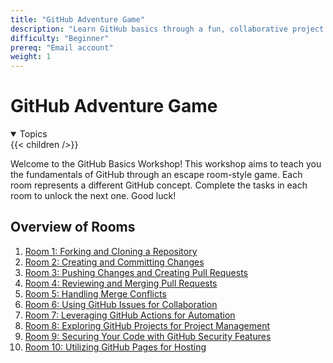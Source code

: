 ```yaml
---
title: "GitHub Adventure Game"
description: "Learn GitHub basics through a fun, collaborative project where each participant contributes to an evolving adventure game."
difficulty: "Beginner"
prereq: "Email account"
weight: 1
---
```


# GitHub Adventure Game
<details open>
<summary>Topics</summary>
{{< children />}}
</details>

Welcome to the GitHub Basics Workshop! This workshop aims to teach you the fundamentals of GitHub through an escape room-style game. Each room represents a different GitHub concept. Complete the tasks in each room to unlock the next one. Good luck!

## Overview of Rooms

1. [Room 1: Forking and Cloning a Repository](./activity-1.md)
2. [Room 2: Creating and Committing Changes](./activity-2.md)
3. [Room 3: Pushing Changes and Creating Pull Requests](./activity-3.md)
4. [Room 4: Reviewing and Merging Pull Requests](./activity-4.md)
5. [Room 5: Handling Merge Conflicts](./activity-5.md)
6. [Room 6: Using GitHub Issues for Collaboration](./activity-6.md)
7. [Room 7: Leveraging GitHub Actions for Automation](./activity-7.md)
8. [Room 8: Exploring GitHub Projects for Project Management](./activity-8.md)
9. [Room 9: Securing Your Code with GitHub Security Features](./activity-9.md)
10. [Room 10: Utilizing GitHub Pages for Hosting](./activity-10.md)
